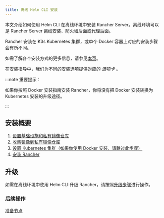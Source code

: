 ```yaml
---
title: 离线 Helm CLI 安装
---
```


本文介绍如何使用 Helm CLI 在离线环境中安装 Rancher Server。离线环境可以是 Rancher Server 离线安装、防火墙后面或代理后面。

Rancher 安装在 K3s Kubernetes 集群，或单个 Docker 容器上对应的安装步骤会有所不同。

如需了解各个安装方式的更多信息，请参见[本页](../../installation-and-upgrade.md)。

在安装指导中，我们为不同的安装选项提供对应的 _选项卡_ 。

:::note 重要提示：

如果你按照 Docker 安装指南安装 Rancher，你将没有把 Docker 安装转换为 Kubernetes 安装的升级途径。

:::

## 安装概要

1. [设置基础设施和私有镜像仓库](infrastructure-private-registry.md)
2. [收集镜像到私有镜像仓库](publish-images.md)
3. [设置 Kubernetes 集群（如果你使用 Docker 安装，请跳过此步骤）](install-kubernetes.md)
4. [安装 Rancher](install-rancher-ha.md)

## 升级

如需在离线环境中使用 Helm CLI 升级 Rancher，请按照[升级步骤](../../install-upgrade-on-a-kubernetes-cluster/upgrades.md)进行操作。

### 后续操作
[准备节点](infrastructure-private-registry.md)
